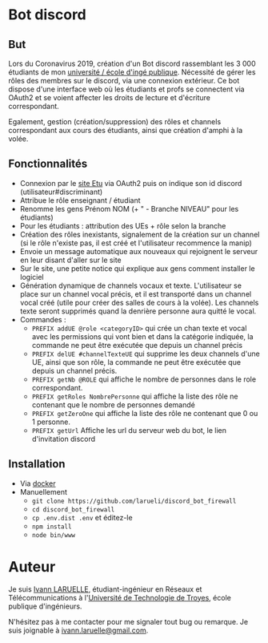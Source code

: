 # Bot discord

## But
Lors du Coronavirus 2019, création d'un Bot discord rassemblant les 3 000 étudiants de mon [université / école d'ingé publique](https://utt.fr).
Nécessité de gérer les rôles des membres sur le discord, via une connexion extérieur. Ce bot dispose d'une interface web où les étudiants et profs se connectent via OAuth2 et se voient affecter les droits de lecture et d'écriture correspondant.

Egalement, gestion (création/suppression) des rôles et channels correspondant aux cours des étudiants, ainsi que création d'amphi à la volée.


## Fonctionnalités

* Connexion par le [site Etu](https://etu.utt.fr) via OAuth2 puis on indique son id discord (utilisateur#discriminant)
* Attribue le rôle enseignant / étudiant
* Renomme les gens Prénom NOM (+ " - Branche NIVEAU" pour les étudiants)
* Pour les étudiants : attribution des UEs + rôle selon la branche
* Création des rôles inexistants, signalement de la création sur un channel (si le rôle n'existe pas, il est créé et l'utilisateur recommence la manip)
* Envoie un message automatique aux nouveaux qui rejoignent le serveur en leur disant d'aller sur le site
* Sur le site, une petite notice qui explique aux gens comment installer le logiciel
* Génération dynamique de channels vocaux et texte. L'utilisateur se place sur un channel vocal précis, et il est transporté dans un channel vocal créé (utile pour créer des salles de cours à la volée). Les channels texte seront supprimés quand la denrière personne aura quitté le vocal.
* Commandes :
    * ``PREFIX addUE @role <categoryID>`` qui crée un chan texte et vocal avec les permissions qui vont bien et dans la catégorie indiquée, la commande ne peut être exécutée que depuis un channel précis
    * ``PREFIX delUE #channelTexteUE`` qui supprime les deux channels d'une UE, ainsi que son rôle, la commande ne peut être exécutée que depuis un channel précis.
    * ``PREFIX getNb @ROLE`` qui affiche le nombre de personnes dans le role correspondant.
    * ``PREFIX getRoles NombrePersonne`` qui affiche la liste des rôle ne contenant que le nombre de personnes demandé
    * ``PREFIX getZeroOne`` qui affiche la liste des rôle ne contenant que 0 ou 1 personne.
    * ``PREFIX getUrl`` Affiche les url du serveur web du bot, le lien d'invitation discord
    
## Installation

* Via [docker](https://hub.docker.com/repository/docker/larueli/discord_bot_firewall)
* Manuellement
    * ``git clone https://github.com/larueli/discord_bot_firewall``
    * ``cd discord_bot_firewall``
    * ``cp .env.dist .env`` et éditez-le
    * ``npm install``
    * ``node bin/www``

# Auteur

Je suis [Ivann LARUELLE](https://www.linkedin.com/in/ilaruelle/), étudiant-ingénieur en Réseaux et Télécommunications à l'[Université de Technologie de Troyes](https://www.utt.fr/), école publique d'ingénieurs.

N'hésitez pas à me contacter pour me signaler tout bug ou remarque. Je suis joignable à [ivann.laruelle@gmail.com](mailto:ivann.laruelle@gmail.com).